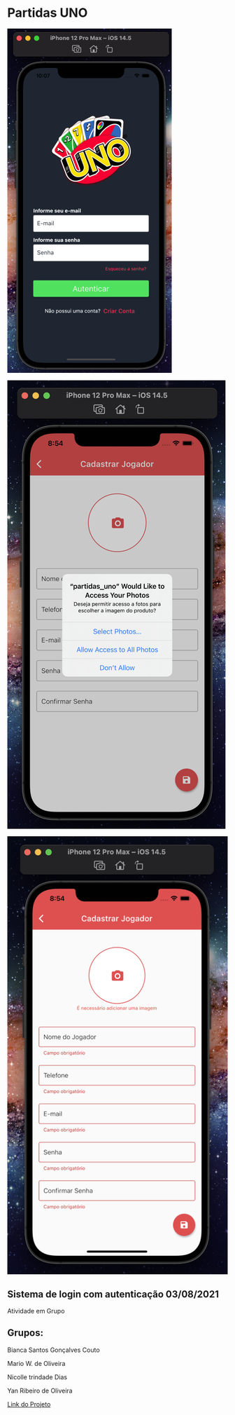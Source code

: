 # Partidas UNO

![Screenshot](./prints/tela_login.png)

![Screenshot](./prints/galeria.png)

![Screenshot](./prints/validar.png)

## Sistema de login com autenticação 03/08/2021

Atividade em Grupo

## Grupos:

Bianca Santos Gonçalves Couto

Mario W. de Oliveira

Nicolle trindade Dias

Yan Ribeiro de Oliveira

[Link do Projeto](https://github.com/Yan22Oliveira/Trabalho-Jogadores-UNO)
